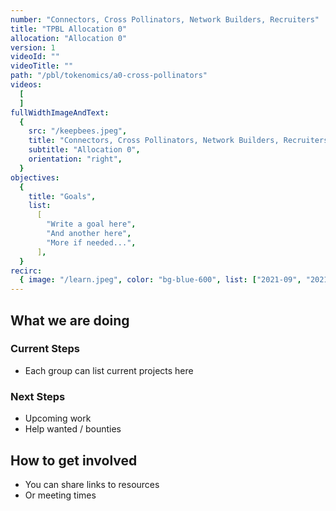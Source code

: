 ```yaml
---
number: "Connectors, Cross Pollinators, Network Builders, Recruiters"
title: "TPBL Allocation 0"
allocation: "Allocation 0"
version: 1
videoId: ""
videoTitle: ""
path: "/pbl/tokenomics/a0-cross-pollinators"
videos:
  [
  ]
fullWidthImageAndText:
  {
    src: "/keepbees.jpeg",
    title: "Connectors, Cross Pollinators, Network Builders, Recruiters",
    subtitle: "Allocation 0",
    orientation: "right",
  }
objectives:
  {
    title: "Goals",
    list:
      [
        "Write a goal here",
        "And another here",
        "More if needed...",
      ],
  }
recirc:
  { image: "/learn.jpeg", color: "bg-blue-600", list: ["2021-09", "2021-10"] }
---
```


## What we are doing

### Current Steps
- Each group can list current projects here

### Next Steps
- Upcoming work
- Help wanted / bounties

## How to get involved
- You can share links to resources
- Or meeting times